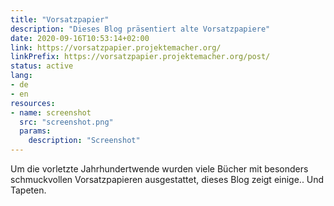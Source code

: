 ```yaml
---
title: "Vorsatzpapier"
description: "Dieses Blog präsentiert alte Vorsatzpapiere"
date: 2020-09-16T10:53:14+02:00
link: https://vorsatzpapier.projektemacher.org/
linkPrefix: https://vorsatzpapier.projektemacher.org/post/
status: active
lang:
- de
- en
resources:
- name: screenshot
  src: "screenshot.png"
  params:
    description: "Screenshot"
---
```


Um die vorletzte Jahrhundertwende wurden viele Bücher mit besonders schmuckvollen Vorsatzpapieren ausgestattet, dieses Blog zeigt einige..
 Und Tapeten.
